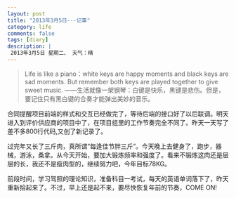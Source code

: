 ```yaml
---
layout: post
title: "2013年3月5日---记事"
category: life
comments: false
tags: [diary]
description: |
 2013年3月5日 星期二、 天气：晴
---
```


> ​Life is like a piano：white keys are happy moments and black keys are sad moments. But remember both keys are played together to give sweet music. ——生活就像一架钢琴：白键是快乐，黑键是悲伤。但是，要记住只有黑白键的合奏才能弹出美妙的音乐。

合同提醒项目前端的样式和交互已经做完了，等待后端的接口好了以后联调。明天进入到评价供应商的项目中了，在项目组里的工作节奏完全不同了。昨天一天写了差不多800行代码,又创了新记录了。

过完年又长了三斤肉，真所谓“每逢佳节胖三斤”。今天晚上去健身了，跑步，器械，游泳，桑拿。从今天开始，要加大锻炼频率和强度了。看来不锻炼这肉还是层层的长，我还不是瘦肉型的，继续努力吧，今年目标78KG。

前段时间，学习驾照的理论知识，准备科目一考试，每天的英语单词落下了，昨天重新拾起来了。不过，早上还是起不来，要尽快恢复年前的节奏，COME ON!

